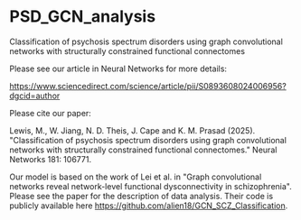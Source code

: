 # PSD_GCN_analysis
Classification of psychosis spectrum disorders using graph convolutional networks with structurally constrained functional connectomes

Please see our article in Neural Networks for more details:

https://www.sciencedirect.com/science/article/pii/S0893608024006956?dgcid=author

Please cite our paper:

Lewis, M., W. Jiang, N. D. Theis, J. Cape and K. M. Prasad (2025). "Classification of psychosis spectrum disorders using graph convolutional networks with structurally constrained functional connectomes." Neural Networks 181: 106771.

Our model is based on the work of Lei et al. in "Graph convolutional networks reveal network-level functional dysconnectivity in schizophrenia". Please see the paper for the description of data analysis. Their code is publicly available here https://github.com/alien18/GCN_SCZ_Classification. 
